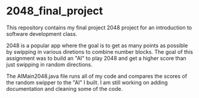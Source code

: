 # 2048_final_project

This repository contains my final project 2048 project for an introduction to software development class.

2048 is a popular app where the goal is to get as many points as possible by swipping in various diretions to combine number blocks. The goal of this assignment was to build an "AI" to play 2048 and get a higher score than just swipping in random directions. 

The AIMain2048.java file runs all of my code and compares the scores of the random swipper to the "AI" I built. I am still working on adding documentation and cleaning some of the code.

